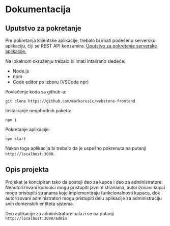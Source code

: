 # Dokumentacija

## Uputstvo za pokretanje

Pre pokretanja klijentske aplikacije, trebalo bi imati podešenu serversku aplikaciju, čiji se REST API konzumira.
[Uputstvo za pokretanje serverske aplikacije.](https://github.com/markorusic/spring-boot-webstore#uputstvo-za-pokretanje)

Na lokalnom okruženju trebalo bi imati intalirano sledeće:
- Node.js
- npm
- Code editor po izboru (VSCode npr)

Povlačenje koda sa github-a:

```shell
git clone https://github.com/markorusic/webstore-frontend
```

Instaliranje neophodnih paketa:

```shell
npm i
```

Pokretanje aplikacije:

```shell
npm start
```

Nakon toga aplikacija bi trebalo da je uspešno pokrenuta na putanji ``http://localhost:3000``.

## Opis projekta

Projekat je koncipiran tako da postoji deo za kupce i deo za administratore. Neautorizovani korisnici mogu pristupiti javnim stranama, autorizovani kupci mogu pristupiti stranama koje implementiraju funkcionalnosti kupaca, dok autorizovani administratori mogu pristupiti delu aplikacije za administraciju svih domenskih entiteta sistema.

Deo aplikacije za administratore nalazi se na putanji ``http://localhost:3000/admin``
